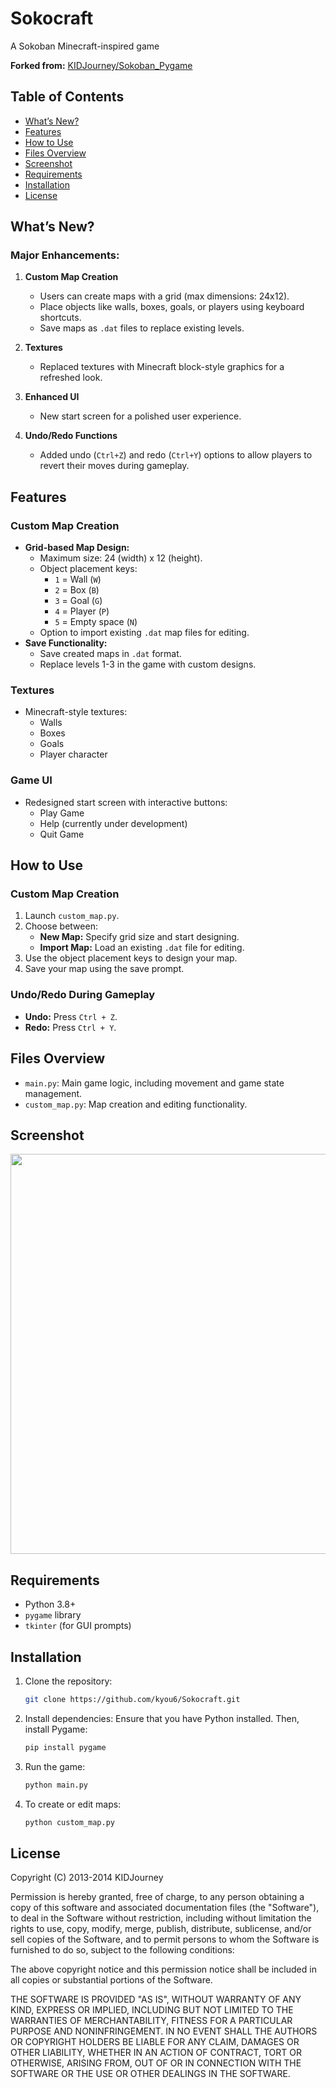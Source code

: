 # Sokocraft
A Sokoban Minecraft-inspired game

**Forked from:** [KIDJourney/Sokoban_Pygame](https://github.com/KIDJourney/Sokoban_Pygame)


## Table of Contents
- [What’s New?](#whats-new)
- [Features](#features)
- [How to Use](#how-to-use)
- [Files Overview](#files-overview)
- [Screenshot](#screenshot)
- [Requirements](#requirements)
- [Installation](#installation)
- [License](#license)


## What’s New?
### Major Enhancements:
1. **Custom Map Creation**
   - Users can create maps with a grid (max dimensions: 24x12).
   - Place objects like walls, boxes, goals, or players using keyboard shortcuts.
   - Save maps as `.dat` files to replace existing levels.

2. **Textures**
   - Replaced textures with Minecraft block-style graphics for a refreshed look.

3. **Enhanced UI**
   - New start screen for a polished user experience.

4. **Undo/Redo Functions**
   - Added undo (`Ctrl+Z`) and redo (`Ctrl+Y`) options to allow players to revert their moves during gameplay.


## Features

### Custom Map Creation
- **Grid-based Map Design:**
  - Maximum size: 24 (width) x 12 (height).
  - Object placement keys:
    - `1` = Wall (`W`)
    - `2` = Box (`B`)
    - `3` = Goal (`G`)
    - `4` = Player (`P`)
    - `5` = Empty space (`N`)
  - Option to import existing `.dat` map files for editing.
- **Save Functionality:**
  - Save created maps in `.dat` format.
  - Replace levels 1-3 in the game with custom designs.

### Textures
- Minecraft-style textures:
  - Walls
  - Boxes
  - Goals
  - Player character

### Game UI
- Redesigned start screen with interactive buttons:
  - Play Game
  - Help (currently under development)
  - Quit Game


## How to Use

### Custom Map Creation
1. Launch `custom_map.py`.
2. Choose between:
   - **New Map:** Specify grid size and start designing.
   - **Import Map:** Load an existing `.dat` file for editing.
3. Use the object placement keys to design your map.
4. Save your map using the save prompt.

### Undo/Redo During Gameplay
- **Undo:** Press `Ctrl + Z`.
- **Redo:** Press `Ctrl + Y`.


## Files Overview
- `main.py`: Main game logic, including movement and game state management.
- `custom_map.py`: Map creation and editing functionality.

## Screenshot
<p align="center">
<img width="640"src="https://github.com/user-attachments/assets/9dfe63ac-5d62-4bc8-aa54-0f3ccba6bfac">

## Requirements
- Python 3.8+
- `pygame` library
- `tkinter` (for GUI prompts)

## Installation
1. Clone the repository:

   ```bash
   git clone https://github.com/kyou6/Sokocraft.git
2. Install dependencies: Ensure that you have Python installed. Then, install Pygame:

    ```bash
    pip install pygame
3. Run the game:

    ```bash
    python main.py
4. To create or edit maps:

    ```bash
    python custom_map.py
## License

Copyright (C) 2013-2014 KIDJourney

Permission is hereby granted, free of charge, to any person obtaining a copy of this software and associated documentation files (the "Software"), to deal in the Software without restriction, including without limitation the rights to use, copy, modify, merge, publish, distribute, sublicense, and/or sell copies of the Software, and to permit persons to whom the Software is furnished to do so, subject to the following conditions:

The above copyright notice and this permission notice shall be included in all copies or substantial portions of the Software.

THE SOFTWARE IS PROVIDED "AS IS", WITHOUT WARRANTY OF ANY KIND, EXPRESS OR IMPLIED, INCLUDING BUT NOT LIMITED TO THE WARRANTIES OF MERCHANTABILITY, FITNESS FOR A PARTICULAR PURPOSE AND NONINFRINGEMENT. IN NO EVENT SHALL THE AUTHORS OR COPYRIGHT HOLDERS BE LIABLE FOR ANY CLAIM, DAMAGES OR OTHER LIABILITY, WHETHER IN AN ACTION OF CONTRACT, TORT OR OTHERWISE, ARISING FROM, OUT OF OR IN CONNECTION WITH THE SOFTWARE OR THE USE OR OTHER DEALINGS IN THE SOFTWARE.


